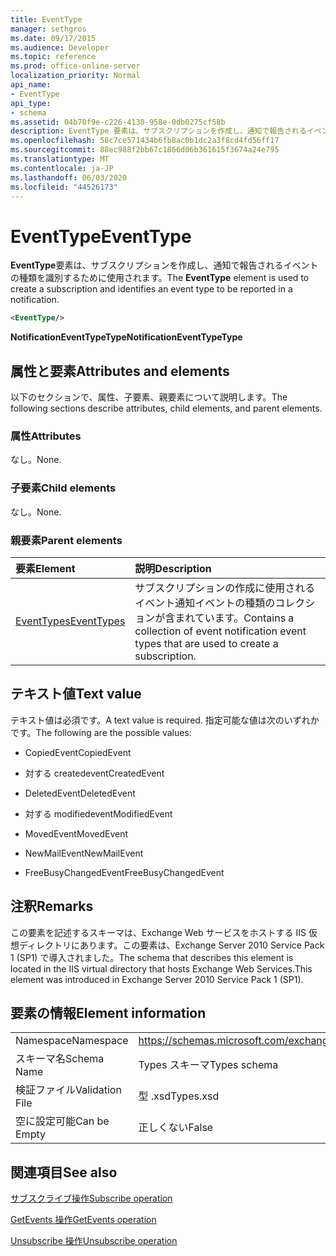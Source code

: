 ```yaml
---
title: EventType
manager: sethgros
ms.date: 09/17/2015
ms.audience: Developer
ms.topic: reference
ms.prod: office-online-server
localization_priority: Normal
api_name:
- EventType
api_type:
- schema
ms.assetid: 04b70f9e-c226-4130-958e-0db0275cf58b
description: EventType 要素は、サブスクリプションを作成し、通知で報告されるイベントの種類を識別するために使用されます。
ms.openlocfilehash: 58c7ce571434b6fb8ac0b1dc2a3f8cd4fd56ff17
ms.sourcegitcommit: 88ec988f2bb67c1866d06b361615f3674a24e795
ms.translationtype: MT
ms.contentlocale: ja-JP
ms.lasthandoff: 06/03/2020
ms.locfileid: "44526173"
---
```

# <a name="eventtype"></a><span data-ttu-id="6591b-103">EventType</span><span class="sxs-lookup"><span data-stu-id="6591b-103">EventType</span></span>

<span data-ttu-id="6591b-104">**EventType**要素は、サブスクリプションを作成し、通知で報告されるイベントの種類を識別するために使用されます。</span><span class="sxs-lookup"><span data-stu-id="6591b-104">The **EventType** element is used to create a subscription and identifies an event type to be reported in a notification.</span></span> 
  
```xml
<EventType/>
```

 <span data-ttu-id="6591b-105">**NotificationEventTypeType**</span><span class="sxs-lookup"><span data-stu-id="6591b-105">**NotificationEventTypeType**</span></span>
## <a name="attributes-and-elements"></a><span data-ttu-id="6591b-106">属性と要素</span><span class="sxs-lookup"><span data-stu-id="6591b-106">Attributes and elements</span></span>

<span data-ttu-id="6591b-107">以下のセクションで、属性、子要素、親要素について説明します。</span><span class="sxs-lookup"><span data-stu-id="6591b-107">The following sections describe attributes, child elements, and parent elements.</span></span>
  
### <a name="attributes"></a><span data-ttu-id="6591b-108">属性</span><span class="sxs-lookup"><span data-stu-id="6591b-108">Attributes</span></span>

<span data-ttu-id="6591b-109">なし。</span><span class="sxs-lookup"><span data-stu-id="6591b-109">None.</span></span>
  
### <a name="child-elements"></a><span data-ttu-id="6591b-110">子要素</span><span class="sxs-lookup"><span data-stu-id="6591b-110">Child elements</span></span>

<span data-ttu-id="6591b-111">なし。</span><span class="sxs-lookup"><span data-stu-id="6591b-111">None.</span></span>
  
### <a name="parent-elements"></a><span data-ttu-id="6591b-112">親要素</span><span class="sxs-lookup"><span data-stu-id="6591b-112">Parent elements</span></span>

|<span data-ttu-id="6591b-113">**要素**</span><span class="sxs-lookup"><span data-stu-id="6591b-113">**Element**</span></span>|<span data-ttu-id="6591b-114">**説明**</span><span class="sxs-lookup"><span data-stu-id="6591b-114">**Description**</span></span>|
|:-----|:-----|
|[<span data-ttu-id="6591b-115">EventTypes</span><span class="sxs-lookup"><span data-stu-id="6591b-115">EventTypes</span></span>](eventtypes.md) <br/> |<span data-ttu-id="6591b-116">サブスクリプションの作成に使用されるイベント通知イベントの種類のコレクションが含まれています。</span><span class="sxs-lookup"><span data-stu-id="6591b-116">Contains a collection of event notification event types that are used to create a subscription.</span></span>  <br/> |
   
## <a name="text-value"></a><span data-ttu-id="6591b-117">テキスト値</span><span class="sxs-lookup"><span data-stu-id="6591b-117">Text value</span></span>

<span data-ttu-id="6591b-118">テキスト値は必須です。</span><span class="sxs-lookup"><span data-stu-id="6591b-118">A text value is required.</span></span> <span data-ttu-id="6591b-119">指定可能な値は次のいずれかです。</span><span class="sxs-lookup"><span data-stu-id="6591b-119">The following are the possible values:</span></span>
  
- <span data-ttu-id="6591b-120">CopiedEvent</span><span class="sxs-lookup"><span data-stu-id="6591b-120">CopiedEvent</span></span>
    
- <span data-ttu-id="6591b-121">対する createdevent</span><span class="sxs-lookup"><span data-stu-id="6591b-121">CreatedEvent</span></span>
    
- <span data-ttu-id="6591b-122">DeletedEvent</span><span class="sxs-lookup"><span data-stu-id="6591b-122">DeletedEvent</span></span>
    
- <span data-ttu-id="6591b-123">対する modifiedevent</span><span class="sxs-lookup"><span data-stu-id="6591b-123">ModifiedEvent</span></span>
    
- <span data-ttu-id="6591b-124">MovedEvent</span><span class="sxs-lookup"><span data-stu-id="6591b-124">MovedEvent</span></span>
    
- <span data-ttu-id="6591b-125">NewMailEvent</span><span class="sxs-lookup"><span data-stu-id="6591b-125">NewMailEvent</span></span>
    
- <span data-ttu-id="6591b-126">FreeBusyChangedEvent</span><span class="sxs-lookup"><span data-stu-id="6591b-126">FreeBusyChangedEvent</span></span>
    
## <a name="remarks"></a><span data-ttu-id="6591b-127">注釈</span><span class="sxs-lookup"><span data-stu-id="6591b-127">Remarks</span></span>

<span data-ttu-id="6591b-128">この要素を記述するスキーマは、Exchange Web サービスをホストする IIS 仮想ディレクトリにあります。この要素は、Exchange Server 2010 Service Pack 1 (SP1) で導入されました。</span><span class="sxs-lookup"><span data-stu-id="6591b-128">The schema that describes this element is located in the IIS virtual directory that hosts Exchange Web Services.This element was introduced in Exchange Server 2010 Service Pack 1 (SP1).</span></span>
  
## <a name="element-information"></a><span data-ttu-id="6591b-129">要素の情報</span><span class="sxs-lookup"><span data-stu-id="6591b-129">Element information</span></span>

|||
|:-----|:-----|
|<span data-ttu-id="6591b-130">Namespace</span><span class="sxs-lookup"><span data-stu-id="6591b-130">Namespace</span></span>  <br/> |https://schemas.microsoft.com/exchange/services/2006/types  <br/> |
|<span data-ttu-id="6591b-131">スキーマ名</span><span class="sxs-lookup"><span data-stu-id="6591b-131">Schema Name</span></span>  <br/> |<span data-ttu-id="6591b-132">Types スキーマ</span><span class="sxs-lookup"><span data-stu-id="6591b-132">Types schema</span></span>  <br/> |
|<span data-ttu-id="6591b-133">検証ファイル</span><span class="sxs-lookup"><span data-stu-id="6591b-133">Validation File</span></span>  <br/> |<span data-ttu-id="6591b-134">型 .xsd</span><span class="sxs-lookup"><span data-stu-id="6591b-134">Types.xsd</span></span>  <br/> |
|<span data-ttu-id="6591b-135">空に設定可能</span><span class="sxs-lookup"><span data-stu-id="6591b-135">Can be Empty</span></span>  <br/> |<span data-ttu-id="6591b-136">正しくない</span><span class="sxs-lookup"><span data-stu-id="6591b-136">False</span></span>  <br/> |
   
## <a name="see-also"></a><span data-ttu-id="6591b-137">関連項目</span><span class="sxs-lookup"><span data-stu-id="6591b-137">See also</span></span>



[<span data-ttu-id="6591b-138">サブスクライブ操作</span><span class="sxs-lookup"><span data-stu-id="6591b-138">Subscribe operation</span></span>](subscribe-operation.md)
  
[<span data-ttu-id="6591b-139">GetEvents 操作</span><span class="sxs-lookup"><span data-stu-id="6591b-139">GetEvents operation</span></span>](getevents-operation.md)
  
[<span data-ttu-id="6591b-140">Unsubscribe 操作</span><span class="sxs-lookup"><span data-stu-id="6591b-140">Unsubscribe operation</span></span>](unsubscribe-operation.md)

